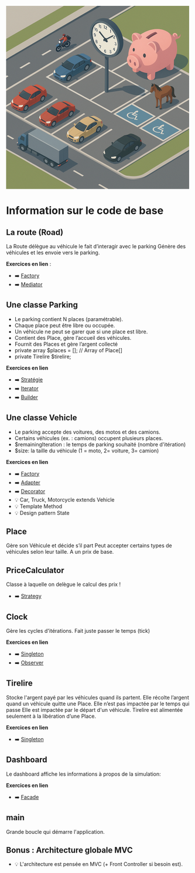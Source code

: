 
![parking_complex](images/parking_complex.png)

# Information sur le code de base

##  La route (Road)
La Route délègue au véhicule le fait d’interagir avec le parking
Génère des véhicules et les envoie vers le parking.

**Exercices en lien** :
- ➡️ [Factory](exercices/Factory.md)
- ➡️ [Mediator](exercices/Mediator.md)

## Une classe Parking
- Le parking contient N places (paramétrable).
- Chaque place peut être libre ou occupée.
- Un véhicule ne peut se garer que si une place est libre.
- Contient des Place, gère l’accueil des véhicules.
- Fournit des Places et gère l’argent collecté
- private array $places = []; // Array of Place[]
- private Tirelire $tirelire;

**Exercices en lien**
- ➡️ [Stratégie](exercices/Strategy.md)
- ➡️ [Iterator](exercices/Iterator.md)
- ➡️ [Builder](exercices/Builder.md) 


## Une classe Vehicle
- Le parking accepte des voitures, des motos et des camions.
- Certains véhicules (ex. : camions) occupent plusieurs places.
- $remainingIteration : le temps de parking souhaité (nombre d'itération)
- $size: la taille du véhicule (1 = moto, 2= voiture, 3= camion)

**Exercices en lien** 
- ➡️ [Factory](exercices/Factory.md)
- ➡️ [Adapter](exercices/Adapter.md)
- ➡️ [Decorator](exercices/Decorator.md)
- 💡 Car, Truck, Motorcycle extends Vehicle
- 💡 Template Method
- 💡 Design pattern State

## Place	
Gère son Véhicule et décide s’il part
Peut accepter certains types de véhicules selon leur taille. 
A un prix de base.

## PriceCalculator
Classe à laquelle on delègue le calcul des prix ! 
- ➡️ [Strategy](exercices/Strategy.md)

 
## Clock 
Gère les cycles d'itérations.
Fait juste passer le temps (tick)

**Exercices en lien** 
- ➡️ [Singleton](exercices/Singleton.md)
- ➡️ [Observer](exercices/Observer.md)

## Tirelire	
Stocke l'argent payé par les véhicules quand ils partent.
Elle récolte l’argent quand un véhicule quitte une Place.
Elle n’est pas impactée par le temps qui passe
Elle est impactée par le départ d'un véhicule.
Tirelire est alimentée seulement à la libération d’une Place.

**Exercices en lien** 
- ➡️ [Singleton](exercices/Singleton.md)

## Dashboard
Le dashboard affiche les informations à propos de la simulation: 

**Exercices en lien** 
- ➡️ [Facade](exercices/Facade.md)

## main
Grande boucle qui démarre l'application.

## Bonus : Architecture globale MVC
- 💡 L'architecture est pensée en MVC (+ Front Controller si besoin est).
